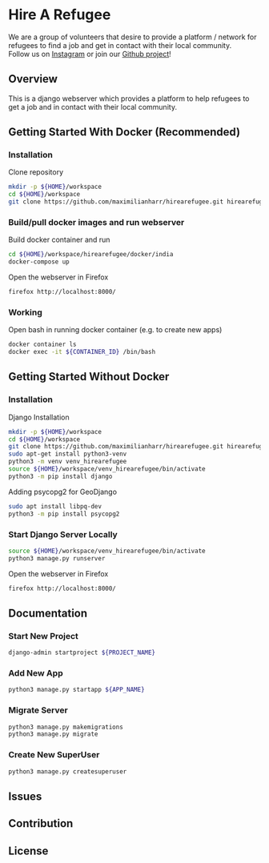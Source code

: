 # Hire A Refugee
We are a group of volunteers that desire to provide a platform / network for refugees to find a job and get in contact with their local community.  
Follow us on [Instagram](https://www.instagram.com/hirearefugee/) or join our [Github project](https://github.com/maximilianharr/hirearefugee)!  

## Overview
This is a django webserver which provides a platform to help refugees to get a job and in contact with their local community.  

## Getting Started With Docker (Recommended)

### Installation
Clone repository
```bash
mkdir -p ${HOME}/workspace
cd ${HOME}/workspace
git clone https://github.com/maximilianharr/hirearefugee.git hirearefugee
```

### Build/pull docker images and run webserver
Build docker container and run
```bash
cd ${HOME}/workspace/hirearefugee/docker/india
docker-compose up
```

Open the webserver in Firefox
```bash
firefox http://localhost:8000/
```

### Working
Open bash in running docker container (e.g. to create new apps)
```bash
docker container ls
docker exec -it ${CONTAINER_ID} /bin/bash
```

## Getting Started Without Docker

### Installation
Django Installation
```bash
mkdir -p ${HOME}/workspace
cd ${HOME}/workspace
git clone https://github.com/maximilianharr/hirearefugee.git hirearefugee
sudo apt-get install python3-venv
python3 -m venv venv_hirearefugee
source ${HOME}/workspace/venv_hirearefugee/bin/activate
python3 -m pip install django
```

Adding psycopg2 for GeoDjango
```bash
sudo apt install libpq-dev
python3 -m pip install psycopg2
```

### Start Django Server Locally
```bash
source ${HOME}/workspace/venv_hirearefugee/bin/activate
python3 manage.py runserver
```

Open the webserver in Firefox  
```bash
firefox http://localhost:8000/
```

## Documentation

### Start New Project
```bash
django-admin startproject ${PROJECT_NAME}
```

### Add New App
```bash
python3 manage.py startapp ${APP_NAME}
```

### Migrate Server
```bash
python3 manage.py makemigrations
python3 manage.py migrate
```

### Create New SuperUser
```bash
python3 manage.py createsuperuser
```

## Issues

## Contribution

## License
